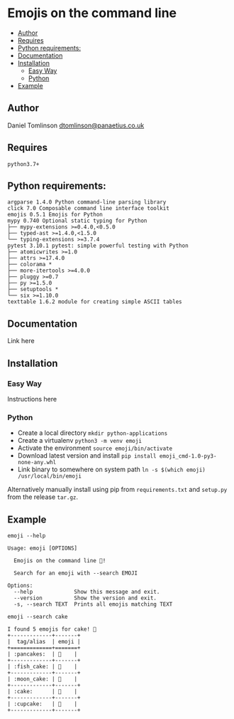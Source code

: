 # Emojis on the command line

<!-- MarkdownTOC -->

- [Author](#author)
- [Requires](#requires)
- [Python requirements:](#python-requirements)
- [Documentation](#documentation)
- [Installation](#installation)
    * [Easy Way](#easy-way)
    * [Python](#python)
- [Example](#example)

<!-- /MarkdownTOC -->


## Author

Daniel Tomlinson <dtomlinson@panaetius.co.uk>

## Requires

`python3.7+`

## Python requirements:

```
argparse 1.4.0 Python command-line parsing library
click 7.0 Composable command line interface toolkit
emojis 0.5.1 Emojis for Python
mypy 0.740 Optional static typing for Python
├── mypy-extensions >=0.4.0,<0.5.0
├── typed-ast >=1.4.0,<1.5.0
└── typing-extensions >=3.7.4
pytest 3.10.1 pytest: simple powerful testing with Python
├── atomicwrites >=1.0
├── attrs >=17.4.0
├── colorama *
├── more-itertools >=4.0.0
├── pluggy >=0.7
├── py >=1.5.0
├── setuptools *
└── six >=1.10.0
texttable 1.6.2 module for creating simple ASCII tables
```

## Documentation

Link here

## Installation

### Easy Way

Instructions here

### Python

- Create a local directory `mkdir python-applications`
- Create a virtualenv `python3 -m venv emoji`
- Activate the environment `source emoji/bin/activate`
- Download latest version and install `pip install emoji_cmd-1.0-py3-none-any.whl`
- Link binary to somewhere on system path `ln -s $(which emoji) /usr/local/bin/emoji`

Alternatively manually install using pip from `requirements.txt` and `setup.py` from the release `tar.gz`.

## Example

`emoji --help`

```
Usage: emoji [OPTIONS]

  Emojis on the command line 🥳!

  Search for an emoji with --search EMOJI

Options:
  --help             Show this message and exit.
  --version          Show the version and exit.
  -s, --search TEXT  Prints all emojis matching TEXT
```

`emoji --search cake`

```
I found 5 emojis for cake! 🥳
+-------------+-------+
|  tag/alias  | emoji |
+=============+=======+
| :pancakes:  | 🥞    |
+-------------+-------+
| :fish_cake: | 🍥    |
+-------------+-------+
| :moon_cake: | 🥮    |
+-------------+-------+
| :cake:      | 🍰    |
+-------------+-------+
| :cupcake:   | 🧁    |
+-------------+-------+
```
